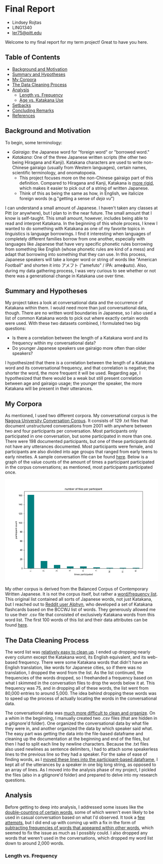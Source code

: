 # Final Report
- Lindsey Rojtas
- LING1340
- ler75@pitt.edu    

Welcome to my final report for my term project! Great to have you here. 
## Table of Contents
- [Background and Motivation](#bg)
- [Summary and Hypotheses](#sum)
- [My Corpora](#corpora)
- [The Data Cleaning Process](#data)
- [Analysis](#analysis)
  - [Length vs. Frequency](#lvf)
  - [Age vs. Katakana Use](#avk)
- [Setbacks](#oof)
- [Concluding Remarks](#end)
- [References](#ref)
## Background and Motivation <a name='bg'></a>
To begin, some terminology:
- *Gairaigo*: the Japanese word for "foreign word" or "borrowed word." 
- *Katakana*: One of the three Japanese written scripts (the other two being Hiragana and Kanji). Katakana characters are used to write non-Chinese gairaigo (usually from Western languages), certain names, scientific terminology, and onomatopoeia. 
  - This project focuses more on the non-Chinese gairaigo part of this definition. Compared to Hiragana and Kanji, Katakana is [more rigid](https://difference.guru/difference-between-kanji-hiragana-and-katakana/), which makes it easier to pick out of a string of written Japanese. 
  - Think of this as being the same as how, in English, we italicize foreign words (e.g."getting a sense of *deja vu*")
  
I can understand a small amount of Japanese. I haven't taken any classes at Pitt (or anywhere), but I plan to in the near future. The small amount that I know is self-taught. This small amount, however, includes being able to read and interpret Katakana. In the beginning of this whole process, I knew I wanted to do something with Katakana as one of my favorite topics in linguistics is language borrowings. I find it interesting when languages of completely different families borrow from one another, especially with languages like Japanese that have very specific phonetic rules borrowing from something like English (whose phonetic rules are kind of a mess) and adapt that borrowing into something that they can use. In this process, Japanese speakers will take a longer word or string of words like "American Football" and shorten it into アメフト ("amefuto" / IPA: ameɸɯto). Also, during my data gathering process, I was very curious to see whether or not there was a generational change in Katakana use over time. 

## Summary and Hypotheses <a name='sum'></a>
My project takes a look at conversational data and the occurrence of Katakana within them. I would need more than just conversational data, though. There are no written word boundaries in Japanese, so I also used a list of common Katakana words to pick out where exactly certain words were used. With these two datasets combined, I formulated two big questions:
- Is there a correlation between the length of a Katakana word and its frequency within my conversational data?
- Do younger Japanese speakers use gairaigo more often than older speakers?
  
  
I hypothesized that there *is* a correlation between the length of a Katakana word and its conversational frequency, and that correlation is negative; the shorter the word, the more frequent it will be used. Regarding age, I hypothesized that there would be a weak but still present correlation between age and gairaigo usage; the younger the speaker, the more Katakana will be present in their utterances. 
## My Corpora <a name='corpora'></a>
As mentioned, I used two different corpora. My conversational corpus is the [Nagoya University Conversation Corpus](https://mmsrv.ninjal.ac.jp/nucc/). It consists of 129 .txt files that document unstructured conversations from 2001 with anywhere between two and four participants per conversation. Most participants only participated in one conversation, but some participated in more than one. There were 198 documented participants, but one of these participants did not have any utterances documented. Most participants were female, and participants are also divided into age groups that ranged from early teens to early nineties. A sample conversation file can be found [here](https://github.com/Data-Science-for-Linguists-2020/Analysis-of-Japanese-Loanwords/blob/master/samples/convo_sample.txt). Below is a graph of the value counts of the amount of times a participant participated in the corpus conversations; as mentioned, most participants participated once. 

![png](images/participant_count.png)
    
My other corpus is derived from the Balanced Corpus of Contemporary Written Japanese. It is not the corpus itself, but rather a [word/frequency list](https://pj.ninjal.ac.jp/corpus_center/bccwj/en/freq-list.html). This original list contained all sorts of Japanese words, not just Katakana, but I reached out to [Reddit user Alphyn](https://www.reddit.com/user/Alphyn), who developed a set of Katakana flashcards based on the BCCWJ list of words. They generously allowed me to use their .csv file that consisted of exclusively Katakana words from this word list. The first 100 words of this list and their data attributes can be found [here](https://github.com/Data-Science-for-Linguists-2020/Analysis-of-Japanese-Loanwords/blob/master/samples/wordlist_samples.csv). 
## The Data Cleaning Process <a name='data'></a>
The word list was [relatively easy to clean up](https://nbviewer.jupyter.org/github/Data-Science-for-Linguists-2020/Analysis-of-Japanese-Loanwords/blob/master/progress-notebooks/progress_data.ipynb#clean-word). I ended up dropping nearly every column except the Katakana word, its English equivalent, and its web-based frequency. There were some Katakana words that didn't have an English translation, like words for Japanese cities, so if there was no translation, I dropped the word from the list. As the list continued, the frequencies of the words dropped, so I freehanded a frequency based on what I skimmed in the conversation files to drop the words below it at. This frequency was 75, and in dropping all of these words, the list went from 80,000 entries to around 5,000. The idea behind dropping these words was to speed up the process of actually locating the words in the conversational data. 
    
The conversational data was [much more difficult to clean and organize](https://nbviewer.jupyter.org/github/Data-Science-for-Linguists-2020/Analysis-of-Japanese-Loanwords/blob/master/progress-notebooks/progress_data.ipynb#import-conv). On a whim in the beginning, I manually created two .csv files (that are hidden in a gitignore'd folder). One organized the conversational data by what file they were in, and another organized the data by which speaker said what. The easy part was getting the data into the file-based dataframe and cleaning up the documentation at the beginning and end of the files, but then I had to split each line by newline characters. Because the .txt files also used newlines as sentence delimiters, I had to attach some speakerless lines to the previous line so they had a speaker. For the sake of ease of finding words, as I [moved these lines into the participant-based dataframe](https://nbviewer.jupyter.org/github/Data-Science-for-Linguists-2020/Analysis-of-Japanese-Loanwords/blob/master/progress-notebooks/progress_data.ipynb#sort-speaker), I kept all of the utterances by a speaker in one big long string, as opposed to an array of lines. As I moved into the analysis phase of my project, I pickled the files (also in a gitignore'd folder) and prepared to delve into my research questions. 
## Analysis <a name='analysis'></a>
Before getting to deep into analysis, I addressed some issues like the [double-counting of certain words](https://nbviewer.jupyter.org/github/Data-Science-for-Linguists-2020/Analysis-of-Japanese-Loanwords/blob/master/progress-notebooks/progress_analysis.ipynb#dbl-count), some of which weren't even likely to be used in casual conversation based on what I'd observed. It took a [few attempts](https://nbviewer.jupyter.org/github/Data-Science-for-Linguists-2020/Analysis-of-Japanese-Loanwords/blob/master/progress-notebooks/progress_analysis.ipynb#revisiting-dc), but I did end up with coming up with a fix in the form of [subtracting frequencies of words that appeared within other words](https://nbviewer.jupyter.org/github/Data-Science-for-Linguists-2020/Analysis-of-Japanese-Loanwords/blob/master/progress-notebooks/progress_analysis.ipynb#dbl-fix), which seemed to fix the issue as much as I possibly could. I also dropped any words that weren't used in the conversations, which dropped my word list down to around 2,000 words. 
### Length vs. Frequency <a name='lvf'></a>
